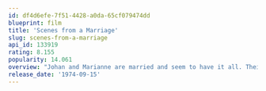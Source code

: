 ```yaml
---
id: df4d6efe-7f51-4428-a0da-65cf079474dd
blueprint: film
title: 'Scenes from a Marriage'
slug: scenes-from-a-marriage
api_id: 133919
rating: 8.155
popularity: 14.061
overview: "Johan and Marianne are married and seem to have it all. Their happiness, however, is a façade for a troubled relationship, which becomes even rockier when Johan admits that he's having an affair. Before long, the spouses separate and move towards finalizing their divorce, but they make attempts at reconciling. Even as they pursue other relationships, Johan and Marianne realize that they have a significant bond, but also many issues that hinder that connection."
release_date: '1974-09-15'
---
```

